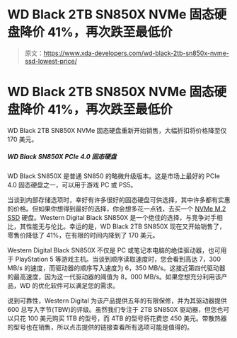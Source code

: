 # WD Black 2TB SN850X NVMe 固态硬盘降价 41%，再次跌至最低价

> 原文：<https://www.xda-developers.com/wd-black-2tb-sn850x-nvme-ssd-lowest-price/>

# WD Black 2TB SN850X NVMe 固态硬盘降价 41%，再次跌至最低价

WD Black 2TB SN850X NVMe 固态硬盘重新开始销售，大幅折扣将价格降至仅 170 美元。

##### WD Black SN850X PCIe 4.0 固态硬盘

WD Black SN850X 是普通 SN850 的略微升级版本。这是市场上最好的 PCIe 4.0 固态硬盘之一，可以用于游戏 PC 或 PS5。

当谈到内部存储选项时，幸好有许多很好的固态硬盘可供选择，其中许多都有实惠的价格。但如果你想得到最好的选择，你会想多花一点钱，去买一个 [NVMe M.2 SSD](https://www.xda-developers.com/best-m-2-ssd/) 硬盘。Western Digital Black SN850X 是一个绝佳的选择，与竞争对手相比，其性能无与伦比。幸运的是，WD Black 2TB SN850X 现在又开始销售了，零售价降低了 41%，在有限的时间内降到了 170 美元。

Western Digital Black SN850X 不仅是 PC 或笔记本电脑的绝佳驱动器，也可用于 PlayStation 5 等游戏主机。当谈到顺序读取速度时，您会看到高达 7，300 MB/s 的速度，而驱动器的顺序写入速度为 6，350 MB/s。这接近第四代驱动器的最高速度，因为这一代驱动器的阈值为 8，000 MB/s。如果您想充分利用该产品，WD 的优化软件可以满足您的需求。

说到可靠性，Western Digital 为该产品提供五年的有限保修，并为其驱动器提供 600 总写入字节(TBW)的评级。虽然我们专注于 2TB SN850X 驱动器，但您也可以只花 100 美元购买 1TB 的型号，而 4TB 的型号将花费您 450 美元。带散热器的型号也在销售，所以点击提供的链接查看所有选项可能是值得的。